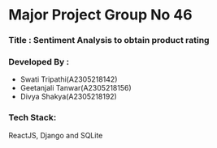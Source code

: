# Major Project Group No 46
### Title : Sentiment Analysis to obtain product rating 
### Developed By : 
<ul>
  <li>Swati Tripathi(A2305218142) </li>
  <li>Geetanjali Tanwar(A2305218156)</li>
  <li>Divya Shakya(A2305218192)</li>
</ul>

### Tech Stack:
ReactJS, Django and SQLite
